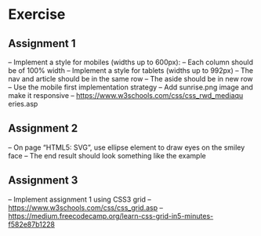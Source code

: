 # Exercise
## Assignment 1
– Implement a style for mobiles (widths up to 600px):
    – Each column should be of 100% width
– Implement a style for tablets (widths up to 992px)
    – The nav and article should be in the same row
    – The aside should be in new row
– Use the mobile first implementation strategy
– Add sunrise.png image and make it responsive
– https://www.w3schools.com/css/css_rwd_mediaqu eries.asp

## Assignment 2
– On page “HTML5: SVG”, use ellipse element to draw eyes on the smiley face
    – The end result should look something like the example

## Assignment 3
– Implement assignment 1 using CSS3 grid
    – https://www.w3schools.com/css/css_grid.asp
    – https://medium.freecodecamp.org/learn-css-grid-in5-minutes-f582e87b1228
